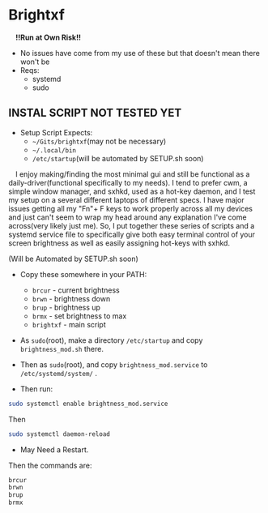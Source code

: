 # Brightxf
&emsp;**!!Run at Own Risk!!**
* No issues have come from my use of these but that doesn't mean there won't be
* Reqs:
    * systemd
    * sudo

## INSTAL SCRIPT NOT TESTED YET 
* Setup Script Expects:
    * `~/Gits/brightxf`(may not be necessary)
    * `~/.local/bin`
    * `/etc/startup`(will be automated by SETUP.sh soon)

&emsp;I enjoy making/finding the most minimal gui and still be functional as a daily-driver(functional specifically to my needs). I tend to prefer cwm, a simple window manager, and sxhkd, used as a hot-key daemon, and I test my setup on a several different laptops of different specs. I have major issues getting all my "Fn"+ F keys to work properly across all my devices and just can't seem to wrap my head around any explanation I've come across(very likely just me). So, I put together these series of scripts and a systemd service file to specifically give both easy terminal control of your screen brightness as well as easily assigning hot-keys with sxhkd.

(Will be Automated by SETUP.sh soon)
* Copy these somewhere in your PATH:
    * `brcur` - current brightness
    * `brwn`  - brightness down
    * `brup`  - brightness up
    * `brmx`  - set brightness to max
    * `brightxf` - main script

* As `sudo`(root), make a directory `/etc/startup` and copy `brightness_mod.sh` there.
* Then as `sudo`(root), and copy `brightness_mod.service` to `/etc/systemd/system/` .
* Then run:
```bash
sudo systemctl enable brightness_mod.service
```
Then
```bash
sudo systemctl daemon-reload
```
* May Need a Restart.

Then the commands are:
```bash
brcur
brwn
brup
brmx
```

